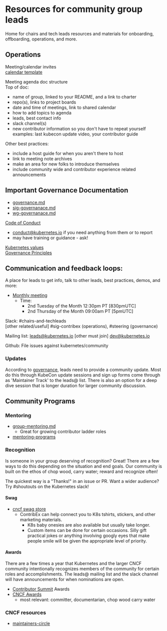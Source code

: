 # Resources for community group leads 
Home for chairs and tech leads resources and materials for onboarding,
offboarding, operations, and more.
## Operations

Meeting/calendar invites  
[calendar template]

Meeting agenda doc structure  
Top of doc:  
- name of group, linked to your README, and a link to charter  
- repo(s), links to project boards  
- date and time of meetings, link to shared calendar  
- how to add topics to agenda  
- leads, best contact info  
- slack channel(s)  
- new contributor information so you don't have to repeat yourself  
  examples: last kubecon update video, your contributor guide

Other best practices: 
- include a host guide for when you aren't there to host  
- link to meeting note archives  
- make an area for new folks to introduce themselves  
- include community wide and contributor experience related announcements 
  
## Important Governance Documentation
  
  - [governance.md]
  - [sig-governanace.md]
  - [wg-governanace.md]
  
[Code of Conduct]
  - conduct@kubernetes.io if you need anything from them or to report
  - may have training or guidance - ask!
  
  [Kubernetes values]  
  [Governance Principles]
## Communication and feedback loops:

A place for leads to get info, talk to other leads, best practices, demos, and
more: 
  - [Monthly meeting]
    - Time:
      * 2nd Tuesday of the Month 12:30pm PT [830pmUTC]
      * 2nd Thursday of the Month 09:00am PT [5pmUTC]
   
  Slack: #chairs-and-techleads   
  [other related/useful] #sig-contribex (operations), #steering 
  (governance) 
  
  Mailing list: [leads@kubernetes.io]
  [other must join] dev@kubernetes.io  
  
  Github: File issues against kubernetes/community  

### Updates
According to [governance](#important-governance-documentation), leads need to 
provide a community update. Most do this through KubeCon update sessions and 
sign up forms come through as 'Maintainer Track' to the leads@ list. There is 
also an option for a deep dive session that is longer duration for larger 
community discussion. 
  ## Community Programs
  
  ### Mentoring
     
   - [group-mentoring.md]
     - Great for growing contributor ladder roles 
   - [mentoring-programs]

### Recognition 

Is someone in your group deserving of recognition? Great! There are a few ways
to do this depending on the situation and end goals. Our community is built
on the ethos of chop wood, carry water; reward and recognize often! 

The quickest way is a "Thanks!" in an issue or PR. Want a wider audience?
Try #shoutouts on the Kubernetes slack!  
#### Swag
- [cncf swag store]
  - ContribEx can help connect you to K8s tshirts, stickers, and other
      marketing materials.
    - K8s baby onesies are also available but usually take longer.
    - Custom items can be done for certain occasions. Silly gift practical 
      jokes or anything involving googly eyes that make people smile will be 
      given the appropriate level of priority.
#### Awards
There are a few times a year that Kubernetes and the larger CNCF community 
intentionally recognizes members of the community for certain roles and 
accomplishments. The leads@ mailing list and the slack channel will have 
announcements for when nominations are open. 
- [Contributor Summit] Awards
- [CNCF Awards]
  - most relevant: committer, documentarian, chop wood carry water 
### CNCF resources
  - [maintainers-circle]



[Monthly meeting]: https://docs.google.com/document/d/1Jio9rEtYxlBbntF8mRGmj6Q1JAdzZ9fTDo3ru1HK_LI/edit
[values]: https://github.com/kubernetes/community/blob/master/values.md
[Governance Principles]: https://github.com/kubernetes/community/blob/master/governance.md#principles
[code of conduct]: https://github.com/kubernetes/community/tree/master/committee-code-of-conduct
[Mentoring, succession planning, and staffing]: https://github.com/kubernetes/community/tree/master/mentoring
[Kubernetes values]: https://github.com/kubernetes/community/blob/master/values.md
[governance.md]: https://github.com/kubernetes/community/blob/master/governance.md
[sig-governanace.md]: https://github.com/kubernetes/community/blob/master/committee-steering/governance/sig-governance.md
[wg-governanace.md]: https://github.com/kubernetes/community/blob/master/committee-steering/governance/wg-governance.md
[group-mentoring.md]: https://github.com/kubernetes/community/blob/master/mentoring/processes/group-mentoring.md
[mentoring-programs]: https://github.com/kubernetes/community/tree/master/mentoring/programs
[maintainers-circle]: https://github.com/cncf/sig-contributor-strategy/tree/master/maintainers-circle
[Contributor Summit]: https://github.com/kubernetes/community/blob/master/events/awards/playbook.md
[CNCF Awards]: https://github.com/cncf/awards 
[cncf swag store]: (https://store.cncf.io/collections/kubernetes) 
[calendar template]: https://github.com/kubernetes/community/blob/master/communication/calendar-guidelines.md#calendar-event-template
[leads@kubernetes.io]: https://github.com/kubernetes/k8s.io/blob/aa1214087863c7a850bf84936bd1d1b67d0064a9/groups/groups.yaml#L6
